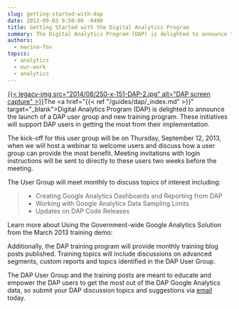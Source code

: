 ```yaml
---
slug: getting-started-with-dap
date: 2013-09-03 9:50:06 -0400
title: Getting Started with the Digital Analytics Program
summary: The Digital Analytics Program (DAP) is delighted to announce the launch of a DAP user group and new training program. These initiatives will support DAP users in getting the most from their implementation. The kick-off for this user group will be on Thursday, September 12, 2013, when we will
authors:
  - marina-fox
topics:
  - analytics
  - our-work
  - analytics
---
```


[{{< legacy-img src="2014/08/250-x-151-DAP-2.jpg" alt="DAP screen capture" >}}](https://s3.amazonaws.com/digitalgov/_legacy-img/2013/09/DAP-2.jpg)The <a href="{{< ref "/guides/dap/_index.md" >}}" target="_blank">Digital Analytics Program (DAP)</a> is delighted to announce the launch of a DAP user group and new training program. These initiatives will support DAP users in getting the most from their implementation.

The kick-off for this user group will be on Thursday, September 12, 2013, when we will host a webinar to welcome  users and discuss how a user group can provide the most benefit. Meeting invitations with login instructions will be sent to directly to these users two weeks before the meeting.

The User Group will meet monthly to discuss topics of interest including:

>   * Creating Google Analytics Dashboards and Reporting from DAP
>   * Working with Google Analytics Data Sampling Limits
>   * Updates on DAP Code Releases

Learn more about Using the Government-wide Google Analytics Solution from the March 2013 training demo:

Additionally, the DAP training program will provide monthly training blog posts published. Training topics will include discussions on advanced segments, custom reports and topics identified in the DAP User Group.

The DAP User Group and the training posts are meant to educate and empower the DAP users to get the most out of the DAP Google Analytics data, so submit your DAP discussion topics and suggestions via [email](mailto:dap@support.digitalgov.gov) today.
